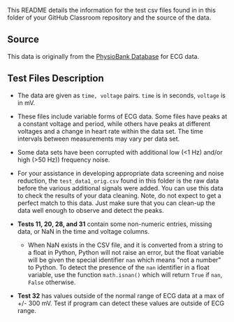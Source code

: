 This README details the information for the test csv files found in in this 
folder of your GitHub Classroom repository and the source of the data.

## Source
This data is originally from the [PhysioBank
Database](https://physionet.org/physiobank/database/#ecg) for ECG data.

## Test Files Description
* The data are given as `time, voltage` pairs.  `time` is in seconds, `voltage`
is in mV.
* These files include variable forms of ECG data. Some files have peaks at a
constant voltage and period, while others have peaks at different voltages and
a change in heart rate within the data set. The time intervals between
measurements may vary per data set.
* Some data sets have been corrupted with additional low (<1 Hz) and/or 
high (>50 Hz)) frequency noise.
* For your assistance in developing appropriate data screening and
noise reduction, the `test_data1_orig.csv` found in this folder is
the raw data before the various additional signals were added.  You
can use this data to check the results of your data cleaning.  Note,
do not expect to get a perfect match to this data.  Just make sure
that you can clean-up the data well enough to observe and detect
the peaks.  

* **Tests 11, 20, 28, and 31** contain some non-numeric entries, missing data, 
or NaN in the time and voltage columns.   
  - When NaN exists in the CSV file, and it is converted from a string to
    a float in Python, Python will not raise an error, but the float variable
    will be given the special identifier `nan` which means "not a number" to 
    Python.  To detect the presence of the `nan` identifier in a float 
    variable, use the function `math.isnan()` which will return `True` if 
    `nan`, `False` otherwise.
      
 * **Test 32** has values outside of the normal range of ECG data at a max of 
 +/- 300 mV. Test if program can detect these values are outside of ECG range.
